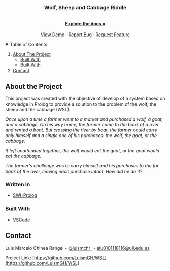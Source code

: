 <br />
<p align="center">
  <h3 align="center">Wolf, Sheep and Cabbage Riddle</h3>

  <p align="center">
    <br />
    <a href="https://github.com/LuismGH/WSC"><strong>Explore the docs »</strong></a>
    <br />
    <br />
    <a href="https://github.com/LuismGH/WSC">View Demo</a>
    ·
    <a href="https://github.com/LuismGH/WSC">Report Bug</a>
    ·
    <a href="https://github.com/LuismGH/WSC">Request Feature</a>
  </p>
</p>

<details open="open">
  <summary>Table of Contents</summary>
  <ol>
    <li>
      <a href="#about-the-project">About The Project</a>
      <ul>
        <li><a href="#written-in">Built With</a></li>
        <li><a href="#built-with">Built With</a></li>
      </ul>
    </li>
    <li><a href="#contact">Contact</a></li>
  </ol>
</details>

## About the Project

This project was created with the objective of develop of a system based on knowledge in Prolog to provide a solution to the problem of the wolf, the sheep and the cabbage (WSL):

*Once upon a time a farmer went to a market and purchased a wolf, a goat, and a cabbage. On his way home, the farmer came to the bank of a river and rented a boat. But crossing the river by boat, the farmer could carry only himself and a single one of his purchases: the wolf, the goat, or the cabbage.*

*If left unattended together, the wolf would eat the goat, or the goat would eat the cabbage.*

*The farmer's challenge was to carry himself and his purchases to the far bank of the river, leaving each purchase intact. How did he do it?*

### Written In

* [SWI-Prolog](https://www.swi-prolog.org/)

### Built With

* [VSCode](https://code.visualstudio.com/)

## Contact

Luis Marcelo Chinea Rangel - [@luismchr_](https://twitter.com/luismchr_) - alu0101118116@ull.edu.es

Project Link: [https://github.com/LuismGH/WSL](https://github.com/LuismGH/WSL)
